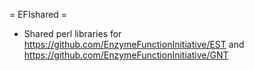 = EFIshared =
* Shared perl libraries for https://github.com/EnzymeFunctionInitiative/EST and https://github.com/EnzymeFunctionInitiative/GNT


